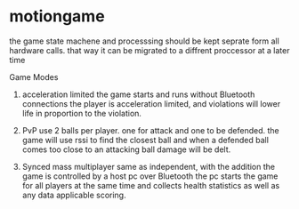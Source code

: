 # motiongame

the game state machene and processsing should be kept seprate form all hardware calls. that way it can be migrated to a diffrent proccessor at a later time

Game Modes
  1. acceleration limited
    the game starts and runs without Bluetooth connections
    the player is acceleration limited, and violations will lower life in proportion to the violation.
  
  3. PvP
    use 2 balls per player. one for attack and one to be defended. the game will use rssi to find the closest ball and when a defended ball comes too close to an attacking ball damage will be delt.
        
  2. Synced mass multiplayer
    same as independent, with the addition the game is controlled by a host pc over Bluetooth
    the pc starts the game for all players at the same time and collects health statistics as well as any data applicable scoring.
